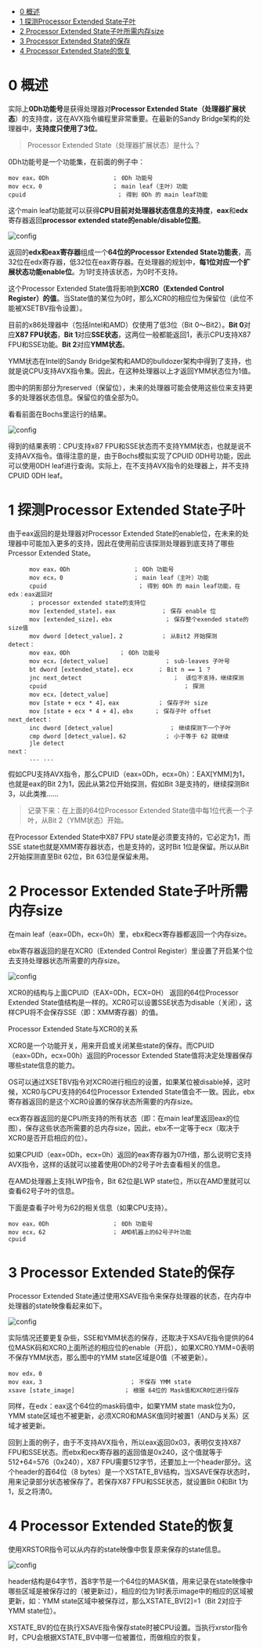 
<!-- @import "[TOC]" {cmd="toc" depthFrom=1 depthTo=6 orderedList=false} -->

<!-- code_chunk_output -->

* [0 概述](#0-概述)
* [1 探测Processor Extended State子叶](#1-探测processor-extended-state子叶)
* [2 Processor Extended State子叶所需内存size](#2-processor-extended-state子叶所需内存size)
* [3 Processor Extended State的保存](#3-processor-extended-state的保存)
* [4 Processor Extended State的恢复](#4-processor-extended-state的恢复)

<!-- /code_chunk_output -->

# 0 概述

实际上**0Dh功能号**是获得处理器对**Processor Extended State（处理器扩展状态**）的支持度，这在AVX指令编程里非常重要。在最新的Sandy Bridge架构的处理器中，**支持度只使用了3位**。

>Processor Extended State（处理器扩展状态）是什么？

0Dh功能号是一个功能集，在前面的例子中：

```assembly
mov eax，0Dh                  ； 0Dh 功能号
mov ecx，0                    ； main leaf（主叶）功能
cpuid                          ； 得到 0Dh 的 main leaf功能
```

这个main leaf功能就可以获得**CPU目前对处理器状态信息的支持度**，**eax**和**edx**寄存器返回**processor extended state的enable/disable位图**。

![config](./images/11.png)

返回的**edx和eax寄存器**组成一个**64位的Processor Extended State功能表**，高32位在edx寄存器，低32位在eax寄存器。在处理器的规划中，**每1位对应一个扩展状态功能enable位**。为1时支持该状态，为0时不支持。

这个Processor Extended State值将影响到**XCR0（Extended Control Register）的值**。当State值的某位为0时，那么XCR0的相应位为保留位（此位不能被XSETBV指令设置）。

目前的x86处理器中（包括Intel和AMD）仅使用了低3位（Bit 0～Bit2）。**Bit 0**对应**X87 FPU状态**，**Bit 1**对应**SSE状态**，这两位一般都能返回1，表示CPU支持X87 FPU和SSE功能。**Bit 2**对应**YMM状态**。

YMM状态在Intel的Sandy Bridge架构和AMD的bulldozer架构中得到了支持，也就是说CPU支持AVX指令集。因此，在这种处理器以上才返回YMM状态位为1值。

图中的阴影部分为reserved（保留位），未来的处理器可能会使用这些位来支持更多的处理器状态信息。保留位的值全部为0。

看看前面在Bochs里运行的结果。

![config](./images/12.png)

得到的结果表明：CPU支持x87 FPU和SSE状态而不支持YMM状态，也就是说不支持AVX指令。值得注意的是，由于Bochs模拟实现了CPUID 0DH号功能，因此可以使用0DH leaf进行查询。实际上，在不支持AVX指令的处理器上，并不支持CPUID 0DH leaf。

# 1 探测Processor Extended State子叶

由于eax返回的是处理器对Processor Extended State的enable位，在未来的处理器中可能加入更多的支持，因此在使用前应该探测处理器到底支持了哪些Prcessor Extended State。

```assembly
      mov eax，0Dh                  ； 0Dh 功能号
      mov ecx，0                    ； main leaf（主叶）功能
      cpuid                          ； 得到 0Dh 的 main leaf功能，在edx：eax返回对
      ； processor extended state的支持位
      mov [extended_state]，eax             ； 保存 enable 位
      mov [extended_size]，ebx               ； 保存整个exended state的size值
      mov dword [detect_value]，2           ； 从Bit2 开始探测
detect：
      mov eax，0Dh              ； 0Dh 功能号
      mov ecx，[detect_value]                ； sub-leaves 子叶号
      bt dword [extended_state]，ecx       ； Bit n == 1 ？
      jnc next_detect                          ；  该位不支持，继续探测
      cpuid                                       ； 探测
      mov ecx，[detect_value]
      mov [state + ecx * 4]，eax           ； 保存子叶 size
      mov [state + ecx * 4 + 4]，ebx      ； 保存子叶 offset
next_detect：
      inc dword [detect_value]                ； 继续探测下一个子叶
      cmp dword [detect_value]，62           ； 小于等于 62 就继续
      jle detect
next：
      ... ...
```

假如CPU支持AVX指令，那么CPUID（eax=0Dh，ecx=0h）：EAX[YMM]为1，也就是eax的Bit 2为1，因此从第2位开始探测，假如Bit 3是支持的，继续探测Bit 3，以此类推……

>记录下来：在上面的64位Processor Extended State值中每1位代表一个子叶，从Bit 2（YMM状态）开始。

在Processor Extended State中X87 FPU state是必须要支持的，它必定为1，而 SSE state也就是XMM寄存器状态，也是支持的，这时Bit 1位是保留。所以从Bit 2开始探测直至Bit 62位，Bit 63位是保留未用。

# 2 Processor Extended State子叶所需内存size

在main leaf（eax=0Dh，ecx=0h）里，ebx和ecx寄存器都返回一个内存size。

ebx寄存器返回的是在XCR0（Extended Control Register）里设置了开启某个位去支持处理器状态所需要的内存size。

![config](./images/13.png)

XCR0的结构与上面CPUID（EAX=0Dh，ECX=0H） 返回的64位Processor Extended State值结构是一样的。XCR0可以设置SSE状态为disable（关闭），这样CPU将不会保存SSE（即：XMM寄存器）的值。

Processor Extended State与XCR0的关系

XCR0是一个功能开关，用来开启或关闭某些state的保存。而CPUID（eax=0Dh，ecx=00h）返回的Processor Extended State值将决定处理器保存哪些state信息的能力。

OS可以通过XSETBV指令对XCR0进行相应的设置，如果某位被disable掉，这时候，XCR0与CPU支持的64位Processor Extended State值会不一致。因此，ebx寄存器返回的是这个XCR0设置的保存状态所需要的内存size。

ecx寄存器返回的是CPU所支持的所有状态（即：在main leaf里返回eax的位图），保存这些状态所需要的总内存size，因此，ebx不一定等于ecx（取决于XCR0是否开启相应的位）。

如果CPUID（eax=0Dh，ecx=0h）返回的eax寄存器为07H值，那么说明它支持AVX指令，这样的话就可以接着使用0Dh的2号子叶去查看相关的信息。

在AMD处理器上支持LWP指令，Bit 62位是LWP state位，所以在AMD里就可以查看62号子叶的信息。

下面是查看子叶号为62的相关信息（如果CPU支持）。

```assembly
mov eax，0Dh                  ； 0Dh 功能号
mov ecx，62                   ； AMD机器上的62号子叶功能
cpuid
```

# 3 Processor Extended State的保存

Processor Extended State通过使用XSAVE指令来保存处理器的状态，在内存中处理器的state映像看起来如下。

![config](./images/14.png)

实际情况还要更复杂些，SSE和YMM状态的保存，还取决于XSAVE指令提供的64位MASK码和XCR0上面所述的相应位的enable（开启），如果XCR0.YMM=0表明不保存YMM状态，那么图中的YMM state区域是0值（不被更新）。

```assembly
mov edx，0
mov eax，3                         ； 不保存 YMM state
xsave [state_image]              ； 根据 64位的 Mask值和XCR0位进行保存
```

同样，在edx：eax这个64位的mask码值中，如果YMM state mask位为0，YMM state区域也不被更新，必须XCR0和MASK值同时被置1（AND与关系）区域才被更新。

回到上面的例子，由于不支持AVX指令，所以eax返回0x03，表明仅支持X87 FPU和SSE状态。而ebx和ecx寄存器的返回值是0x240，这个值就等于512+64=576（0x240），X87 FPU需要512字节，还要加上一个header部分。这个header的首64位（8 bytes）是一个XSTATE_BV结构，当XSAVE保存状态时，用来记录部分状态被保存了。若保存X87 FPU和SSE状态，就设置Bit 0和Bit 1为1，反之将清0。

# 4 Processor Extended State的恢复

使用XRSTOR指令可以从内存的state映像中恢复原来保存的state信息。

![config](./images/15.png)

header结构是64字节，首8字节是一个64位的MASK值，用来记录在state映像中哪些区域是被保存过的（被更新过），相应的位为1时表示image中的相应的区域被更新，如：YMM state区域中被保存过，那么XSTATE_BV[2]=1（Bit 2对应于YMM state位）。

XSTATE\_BV的位在执行XSAVE指令保存state时被CPU设置。当执行xrstor指令时，CPU会根据XSTATE\_BV中哪一位被置位，而做相应的恢复。